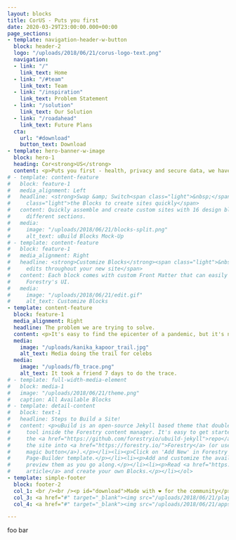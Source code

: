 ```yaml
---
layout: blocks
title: CorUS - Puts you first
date: 2020-03-29T23:00:00.000+00:00
page_sections:
- template: navigation-header-w-button
  block: header-2
  logo: "/uploads/2018/06/21/corus-logo-text.png"
  navigation:
  - link: "/"
    link_text: Home
  - link: "/#team"
    link_text: Team
  - link: "/inspiration"
    link_text: Problem Statement
  - link: "/solution"
    link_text: Our Solution
  - link: "/roadahead"
    link_text: Future Plans
  cta:
    url: "#download"
    button_text: Download
- template: hero-banner-w-image
  block: hero-1
  heading: Cor<strong>US</strong>
  content: <p>Puts you first - health, privacy and secure data, we have it all. We'll keep you informed and safeguarded in the case of COVID-19 positive contact. Let's be certain of the uncertainties together.</p>
# - template: content-feature
#   block: feature-1
#   media_alignment: Left
#   headline: <strong>Swap &amp; Switch<span class="light">&nbsp;</span></strong><span
#     class="light">the Blocks to create sites quickly</span>
#   content: Quickly assemble and create custom sites with 16 design blocks for seven
#     different sections.
#   media:
#     image: "/uploads/2018/06/21/blocks-split.png"
#     alt_text: uBuild Blocks Mock-Up
# - template: content-feature
#   block: feature-1
#   media_alignment: Right
#   headline: <strong>Customize Blocks</strong><span class="light">&nbsp;to make quick
#     edits throughout your new site</span>
#   content: Each block comes with custom Front Matter that can easily be edited in
#     Forestry's UI.
#   media:
#     image: "/uploads/2018/06/21/edit.gif"
#     alt_text: Customize Blocks
- template: content-feature
  block: feature-1
  media_alignment: Right
  headline: The problem we are trying to solve. 
  content: <p>It's easy to find the epicenter of a pandemic, but it's not as easy to stop it. Though the epicenter of the COVID-19 disease was quickly identified, it spread like a wildfire as people were traveling from one place to another, often accompanied by no certain knowledge of the risks of contact. With CorUS, we aim to finally put that 'wildfire' out, and assist in flattening out the pandemic curve.</p><p>Tracing and knowing whether you came in contact with a COVID-19 positive person has been a big issue, and often comes down to pure speculation. For example, with celebrities, the newspapers sometimes try to emulate a flowchart of contact points, such as in one of the attached pictures. In most cases, like in one of my friend's, you typically use social media or make phone calls. It took her <strong>7 days</strong> after the test to get to know that someone she met was in contact with a positive person.</p><p>This 'guesstimating' process takes a lot of time and in the meantime, the virus passes on to other people. We want to simplify the life of the families and health officers making these distress calls.</p><p>Though most of the people are staying in, the essential workers, like my dad, are still going out and interacting with people. They need to be safeguarded first, so this app gives them a tool to know whether they interacted with a COVID-19 positive person, and what precautions to take.</p>
  media:  
    image: "/uploads/kanika_kapoor_trail.jpg"
    alt_text: Media doing the trail for celebs
  media:  
    image: "/uploads/fb_trace.png"
    alt_text: It took a friend 7 days to do the trace.
# - template: full-width-media-element
#   block: media-1
#   image: "/uploads/2018/06/21/theme.png"
#   caption: All Available Blocks
# - template: detail-content
#   block: text-1
#   headline: Steps to Build a Site!
#   content: <p>uBuild is an open-source Jekyll based theme that doubles as a builder
#     tool inside the Forestry content manager. It's easy to get started!</p><ol><li><p>Fork
#     the <a href="https://github.com/forestryio/ubuild-jekyll">repo</a> and import
#     the site into <a href="https://forestry.io/">Forestry</a> (or use <a href="https://forestry.io/blog/ubuild-a-new-theme-for-static-sites-using-blocks#even-quicker-start">our
#     magic button</a>).</p></li><li><p>Click on 'Add New' in Forestry and select the
#     Page-Builder template.</p></li><li><p>Add and customize the available Blocks and
#     preview them as you go along.</p></li><li><p>Read <a href="https://forestry.io/blog/ubuild-a-new-theme-for-static-sites-using-blocks/">our
#     article</a> and create your own Blocks.</p></li></ol>
- template: simple-footer
  block: footer-2
  col_1: <br /><br /><p id="download">Made with ❤︎ for the community</p>
  col_3: <a href="#" target="_blank"><img src="/uploads/2018/06/21/playstore.png" width="400" height="auto" alt="Play Store"></a>
  col_4: <a href="#" target="_blank"><img src="/uploads/2018/06/21/appstore.png" width="400" height="auto" alt="App Store"></a>

---
```

foo bar
